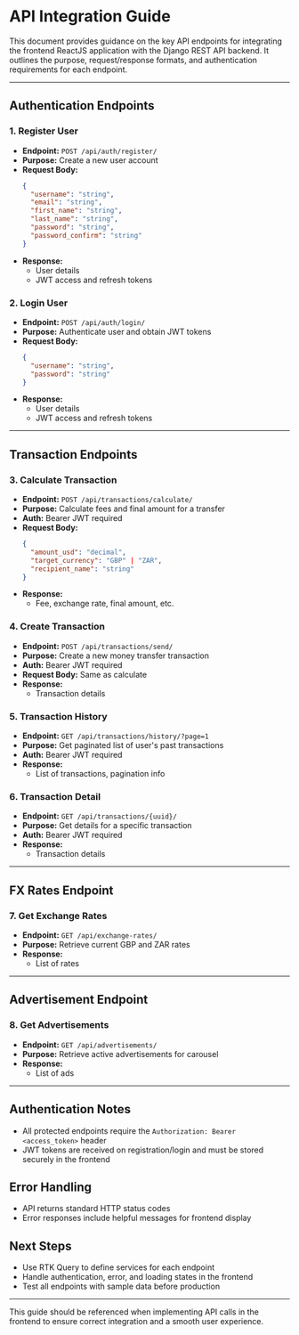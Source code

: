 # API Integration Guide

This document provides guidance on the key API endpoints for integrating the frontend ReactJS application with the Django REST API backend. It outlines the purpose, request/response formats, and authentication requirements for each endpoint.

---

## Authentication Endpoints

### 1. Register User
- **Endpoint:** `POST /api/auth/register/`
- **Purpose:** Create a new user account
- **Request Body:**
  ```json
  {
    "username": "string",
    "email": "string",
    "first_name": "string",
    "last_name": "string",
    "password": "string",
    "password_confirm": "string"
  }
  ```
- **Response:**
  - User details
  - JWT access and refresh tokens

### 2. Login User
- **Endpoint:** `POST /api/auth/login/`
- **Purpose:** Authenticate user and obtain JWT tokens
- **Request Body:**
  ```json
  {
    "username": "string",
    "password": "string"
  }
  ```
- **Response:**
  - User details
  - JWT access and refresh tokens

---

## Transaction Endpoints

### 3. Calculate Transaction
- **Endpoint:** `POST /api/transactions/calculate/`
- **Purpose:** Calculate fees and final amount for a transfer
- **Auth:** Bearer JWT required
- **Request Body:**
  ```json
  {
    "amount_usd": "decimal",
    "target_currency": "GBP" | "ZAR",
    "recipient_name": "string"
  }
  ```
- **Response:**
  - Fee, exchange rate, final amount, etc.

### 4. Create Transaction
- **Endpoint:** `POST /api/transactions/send/`
- **Purpose:** Create a new money transfer transaction
- **Auth:** Bearer JWT required
- **Request Body:** Same as calculate
- **Response:**
  - Transaction details

### 5. Transaction History
- **Endpoint:** `GET /api/transactions/history/?page=1`
- **Purpose:** Get paginated list of user's past transactions
- **Auth:** Bearer JWT required
- **Response:**
  - List of transactions, pagination info

### 6. Transaction Detail
- **Endpoint:** `GET /api/transactions/{uuid}/`
- **Purpose:** Get details for a specific transaction
- **Auth:** Bearer JWT required
- **Response:**
  - Transaction details

---

## FX Rates Endpoint

### 7. Get Exchange Rates
- **Endpoint:** `GET /api/exchange-rates/`
- **Purpose:** Retrieve current GBP and ZAR rates
- **Response:**
  - List of rates

---

## Advertisement Endpoint

### 8. Get Advertisements
- **Endpoint:** `GET /api/advertisements/`
- **Purpose:** Retrieve active advertisements for carousel
- **Response:**
  - List of ads

---

## Authentication Notes
- All protected endpoints require the `Authorization: Bearer <access_token>` header
- JWT tokens are received on registration/login and must be stored securely in the frontend

## Error Handling
- API returns standard HTTP status codes
- Error responses include helpful messages for frontend display

## Next Steps
- Use RTK Query to define services for each endpoint
- Handle authentication, error, and loading states in the frontend
- Test all endpoints with sample data before production

---

This guide should be referenced when implementing API calls in the frontend to ensure correct integration and a smooth user experience.
